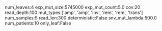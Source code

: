 num_leaves:4
exp_mut_size:5745000
exp_mut_count:5.0
cov:20
read_depth:100
mut_types:['amp', 'amp', 'inv', 'rem', 'rem', 'trans']
num_samples:5
read_len:300
deterministic:False
snv_mut_lambda:500.0
num_patients:10
only_leaf:False
